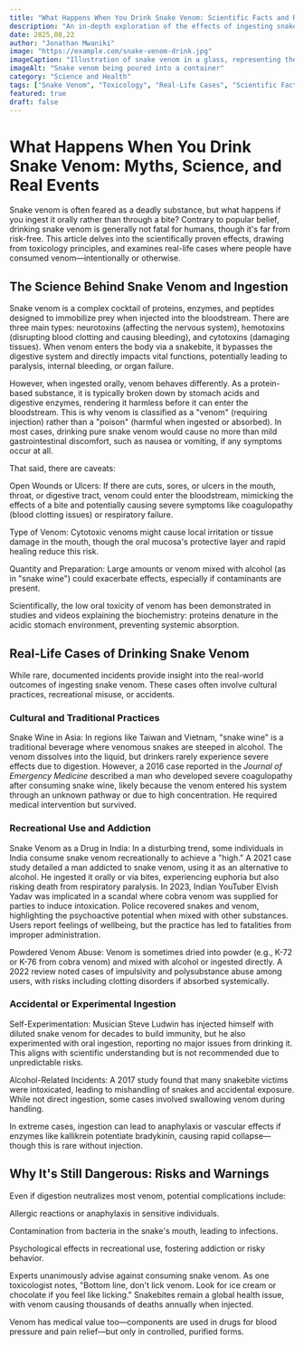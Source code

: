 ```yaml
---
title: "What Happens When You Drink Snake Venom: Scientific Facts and Real-Life Cases"
description: "An in-depth exploration of the effects of ingesting snake venom, backed by scientific explanations and documented real-world incidents."
date: 2025,08,22
author: "Jonathan Mwaniki"
image: "https://example.com/snake-venom-drink.jpg"
imageCaption: "Illustration of snake venom in a glass, representing the risks and myths of ingestion."
imageAlt: "Snake venom being poured into a container"
category: "Science and Health"
tags: ["Snake Venom", "Toxicology", "Real-Life Cases", "Scientific Facts"]
featured: true
draft: false
---
```


# What Happens When You Drink Snake Venom: Myths, Science, and Real Events

Snake venom is often feared as a deadly substance, but what happens if you ingest it orally rather than through a bite? Contrary to popular belief, drinking snake venom is generally not fatal for humans, though it's far from risk-free. This article delves into the scientifically proven effects, drawing from toxicology principles, and examines real-life cases where people have consumed venom—intentionally or otherwise.

## The Science Behind Snake Venom and Ingestion

Snake venom is a complex cocktail of proteins, enzymes, and peptides designed to immobilize prey when injected into the bloodstream. There are three main types: neurotoxins (affecting the nervous system), hemotoxins (disrupting blood clotting and causing bleeding), and cytotoxins (damaging tissues). When venom enters the body via a snakebite, it bypasses the digestive system and directly impacts vital functions, potentially leading to paralysis, internal bleeding, or organ failure.

However, when ingested orally, venom behaves differently. As a protein-based substance, it is typically broken down by stomach acids and digestive enzymes, rendering it harmless before it can enter the bloodstream. This is why venom is classified as a "venom" (requiring injection) rather than a "poison" (harmful when ingested or absorbed). In most cases, drinking pure snake venom would cause no more than mild gastrointestinal discomfort, such as nausea or vomiting, if any symptoms occur at all.

That said, there are caveats:

Open Wounds or Ulcers: If there are cuts, sores, or ulcers in the mouth, throat, or digestive tract, venom could enter the bloodstream, mimicking the effects of a bite and potentially causing severe symptoms like coagulopathy (blood clotting issues) or respiratory failure.

Type of Venom: Cytotoxic venoms might cause local irritation or tissue damage in the mouth, though the oral mucosa's protective layer and rapid healing reduce this risk.

Quantity and Preparation: Large amounts or venom mixed with alcohol (as in "snake wine") could exacerbate effects, especially if contaminants are present.

Scientifically, the low oral toxicity of venom has been demonstrated in studies and videos explaining the biochemistry: proteins denature in the acidic stomach environment, preventing systemic absorption.

## Real-Life Cases of Drinking Snake Venom

While rare, documented incidents provide insight into the real-world outcomes of ingesting snake venom. These cases often involve cultural practices, recreational misuse, or accidents.

### Cultural and Traditional Practices

Snake Wine in Asia: In regions like Taiwan and Vietnam, "snake wine" is a traditional beverage where venomous snakes are steeped in alcohol. The venom dissolves into the liquid, but drinkers rarely experience severe effects due to digestion. However, a 2016 case reported in the *Journal of Emergency Medicine* described a man who developed severe coagulopathy after consuming snake wine, likely because the venom entered his system through an unknown pathway or due to high concentration. He required medical intervention but survived.

### Recreational Use and Addiction

Snake Venom as a Drug in India: In a disturbing trend, some individuals in India consume snake venom recreationally to achieve a "high." A 2021 case study detailed a man addicted to snake venom, using it as an alternative to alcohol. He ingested it orally or via bites, experiencing euphoria but also risking death from respiratory paralysis. In 2023, Indian YouTuber Elvish Yadav was implicated in a scandal where cobra venom was supplied for parties to induce intoxication. Police recovered snakes and venom, highlighting the psychoactive potential when mixed with other substances. Users report feelings of wellbeing, but the practice has led to fatalities from improper administration.

Powdered Venom Abuse: Venom is sometimes dried into powder (e.g., K-72 or K-76 from cobra venom) and mixed with alcohol or ingested directly. A 2022 review noted cases of impulsivity and polysubstance abuse among users, with risks including clotting disorders if absorbed systemically.

### Accidental or Experimental Ingestion

Self-Experimentation: Musician Steve Ludwin has injected himself with diluted snake venom for decades to build immunity, but he also experimented with oral ingestion, reporting no major issues from drinking it. This aligns with scientific understanding but is not recommended due to unpredictable risks.

Alcohol-Related Incidents: A 2017 study found that many snakebite victims were intoxicated, leading to mishandling of snakes and accidental exposure. While not direct ingestion, some cases involved swallowing venom during handling.

In extreme cases, ingestion can lead to anaphylaxis or vascular effects if enzymes like kallikrein potentiate bradykinin, causing rapid collapse—though this is rare without injection.

## Why It's Still Dangerous: Risks and Warnings

Even if digestion neutralizes most venom, potential complications include:

Allergic reactions or anaphylaxis in sensitive individuals.

Contamination from bacteria in the snake's mouth, leading to infections.

Psychological effects in recreational use, fostering addiction or risky behavior.

Experts unanimously advise against consuming snake venom. As one toxicologist notes, "Bottom line, don't lick venom. Look for ice cream or chocolate if you feel like licking." Snakebites remain a global health issue, with venom causing thousands of deaths annually when injected.

Venom has medical value too—components are used in drugs for blood pressure and pain relief—but only in controlled, purified forms.